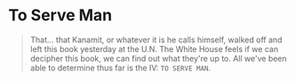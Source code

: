 # To Serve Man

> That… that Kanamit, or whatever it is he calls himself, walked off and left this book yesterday at the U.N. The White House feels if we can decipher this book, we can find out what they're up to. All we've been able to determine thus far is the IV: `TO SERVE MAN`.
